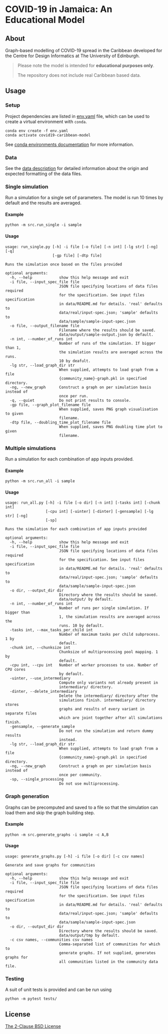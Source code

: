 # COVID-19 in Jamaica: An Educational Model

## About
Graph-based modelling of COVID-19 spread in the Caribbean developed for the Centre for Design Informatics at The University of Edinburgh.

> Please note the model is intended for **educational purposes only**.
> 
> The repository does not include real Caribbean based data.

## Usage

### Setup
Project dependencies are listed in [env.yaml](./env.yaml) file, which can be used to create a virtual environment with `conda`.

```{shell}
conda env create -f env.yaml
conda activate covid19-caribbean-model
```

See [conda environments documentation](https://docs.conda.io/projects/conda/en/latest/user-guide/tasks/manage-environments.html) for more information.

### Data
See the [data description](data/README.md) for detailed information about the origin and expected formatting of the data files. 

### Single simulation
Run a simulation for a single set of parameters. The model is run 10 times by default and the results are averaged.

#### Example
```{shell}
python -m src.run_single -i sample
```

#### Usage
```{shell}
usage: run_single.py [-h] -i file [-o file] [-n int] [-lg str] [-ng] [-q]
                     [-gp file] [-dtp file]

Runs the simulation once based on the files provided

optional arguments:
  -h, --help            show this help message and exit
  -i file, --input_spec_file file
                        JSON file specifying locations of data files required
                        for the specification. See input files specification
                        in data/README.md for details. 'real' defaults to
                        data/real/input-spec.json; 'sample' defaults to
                        data/sample/sample-input-spec.json
  -o file, --output_filename file
                        Filename where the results should be saved.
                        data/output/sample-output.json by default.
  -n int, --number_of_runs int
                        Number of runs of the simulation. If bigger than 1,
                        the simulation results are averaged across the runs.
                        10 by deafult.
  -lg str, --load_graph_dir str
                        When supplied, attempts to load graph from a file
                        {community_name}-graph.pkl in specified directory.
  -ng, --new_graph      Construct a graph on per simulation basis instead of
                        once per run.
  -q, --quiet           Do not print results to console.
  -gp file, --graph_plot_filename file
                        When supplied, saves PNG graph visualisation to given
                        filename.
  -dtp file, --doubling_time_plot_filename file
                        When supplied, saves PNG doubling time plot to given
                        filename.
```

### Multiple simulations
Run a simulation for each combination of app inputs provided.

#### Example
```{shell}
python -m src.run_all -i sample
```

#### Usage
```{shell}
usage: run_all.py [-h] -i file [-o dir] [-n int] [-tasks int] [-chunk int]
                  [-cpu int] [-uinter] [-dinter] [-gensample] [-lg str] [-ng]
                  [-sp]

Runs the simulation for each combination of app inputs provided

optional arguments:
  -h, --help            show this help message and exit
  -i file, --input_spec_file file
                        JSON file specifying locations of data files required
                        for the specification. See input files specification
                        in data/README.md for details. 'real' defaults to
                        data/real/input-spec.json; 'sample' defaults to
                        data/sample/sample-input-spec.json
  -o dir, --output_dir dir
                        Directory where the results should be saved.
                        data/output/ by default.
  -n int, --number_of_runs int
                        Number of runs per single simulation. If bigger than
                        1, the simulation results are averaged across the
                        runs. 10 by default.
  -tasks int, --max_tasks_per_child int
                        Number of maximum tasks per child subprocess. 1 by
                        default.
  -chunk int, --chunksize int
                        Chunksize of multiprocessing pool mapping. 1 by
                        default.
  -cpu int, --cpu int   Number of worker processes to use. Number of CPU cores
                        by default.
  -uinter, --use_intermediary
                        Compute only variants not already present in
                        intermediary/ directory.
  -dinter, --delete_intermediary
                        Delete the intermediary/ directory after the
                        simulations finish. intermediary/ directory stores
                        graphs and results of every variant in separate files
                        which are joint together after all simulations finish.
  -gensample, --generate_sample
                        Do not run the simulation and return dummy results
                        instead.
  -lg str, --load_graph_dir str
                        When supplied, attempts to load graph from a file
                        {community_name}-graph.pkl in specified directory.
  -ng, --new_graph      Construct a graph on per simulation basis instead of
                        once per community.
  -sp, --single_processing
                        Do not use multiprocessing.
```

### Graph generation
Graphs can be precomputed and saved to a file so that the simulation can load them and skip the graph building step.

#### Example
```{shell}
python -m src.generate_graphs -i sample -c A,B
```

#### Usage
```{shell}
usage: generate_graphs.py [-h] -i file [-o dir] [-c csv names]

Generate and save graphs for communities

optional arguments:
  -h, --help            show this help message and exit
  -i file, --input_spec_file file
                        JSON file specifying locations of data files required
                        for the specification. See input files specification
                        in data/README.md for details. 'real' defaults to
                        data/real/input-spec.json; 'sample' defaults to
                        data/sample/sample-input-spec.json
  -o dir, --output_dir dir
                        Directory where the results should be saved.
                        data/output/tmp by default.
  -c csv names, --communities csv names
                        Comma-separated list of communities for which to
                        generate graphs. If not supplied, generates graphs for
                        all communities listed in the community data file.
```

### Testing
A suit of unit tests is provided and can be run using

```{shell}
python -m pytest tests/
```

## License
[The 2-Clause BSD License](./LICENSE.md)